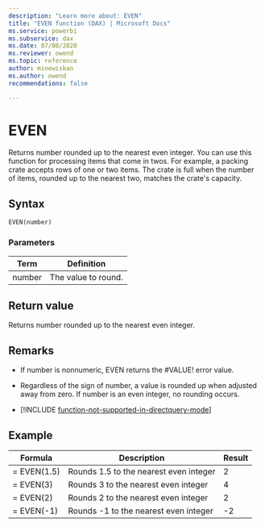 ```yaml
---
description: "Learn more about: EVEN"
title: "EVEN function (DAX) | Microsoft Docs"
ms.service: powerbi 
ms.subservice: dax 
ms.date: 07/08/2020
ms.reviewer: owend
ms.topic: reference
author: minewiskan
ms.author: owend 
recommendations: false

---
```

# EVEN

Returns number rounded up to the nearest even integer. You can use this function for processing items that come in twos. For example, a packing crate accepts rows of one or two items. The crate is full when the number of items, rounded up to the nearest two, matches the crate's capacity.  
  
## Syntax  
  
```dax
EVEN(number)  
```
  
### Parameters  
  
|Term|Definition|  
|--------|--------------|  
|number|The value to round.|  
  
## Return value

Returns number rounded up to the nearest even integer.  
  
## Remarks

- If number is nonnumeric, EVEN returns the #VALUE! error value.  
  
- Regardless of the sign of number, a value is rounded up when adjusted away from zero. If number is an even integer, no rounding occurs.  

- [!INCLUDE [function-not-supported-in-directquery-mode](includes/function-not-supported-in-directquery-mode.md)]

## Example  
  
|Formula|Description|Result|  
|-----------|---------------|----------|  
|= EVEN(1.5)|Rounds 1.5 to the nearest even integer|2|  
|= EVEN(3)|Rounds 3 to the nearest even integer|4|  
|= EVEN(2)|Rounds 2 to the nearest even integer|2|  
|= EVEN(-1)|Rounds -1 to the nearest even integer|-2|  
  
